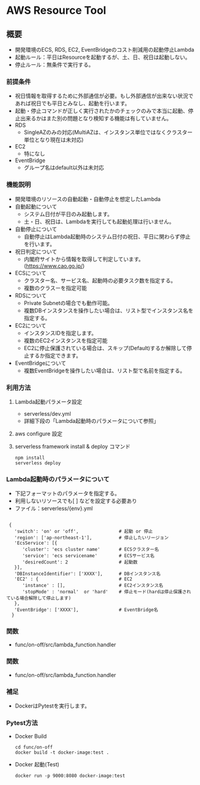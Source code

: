 # AWS Resource Tool
## 概要
- 開発環境のECS, RDS, EC2, EventBridgeのコスト削減用の起動停止Lambda
- 起動ルール：平日はResourceを起動するが、土、日、祝日は起動しない。
- 停止ルール：無条件で実行する。

### 前提条件
- 祝日情報を取得するために外部通信が必要。もし外部通信が出来ない状況であれば祝日でも平日とみなし、起動を行います。  
- 起動・停止コマンドが正しく実行されたかのチェックのみで本当に起動、停止出来るかはまた別の問題となり検知する機能は有していません。  
- RDS
  - SingleAZのみの対応(MultiAZは、インスタンス単位ではなくクラスター単位となり現在は未対応)  
- EC2
  - 特になし
- EventBridge
  - グループ名はdefault以外は未対応
  
### 機能説明  
- 開発環境のリソースの自動起動・自動停止を想定したLambda  
- 自動起動について  
  - システム日付が平日のみ起動します。  
  - 土・日、祝日は、Lambdaを実行しても起動処理は行いません。
- 自動停止について  
  - 自動停止はLambda起動時のシステム日付の祝日、平日に関わらず停止を行います。
- 祝日判定について  
  - 内閣府サイトから情報を取得して判定しています。(https://www.cao.go.jp/)  
- ECSについて  
  - クラスター名、サービス名、起動時の必要タスク数を指定する。  
  - 複数のクラスーを指定可能  
- RDSについて  
  - Private Subnetの場合でも動作可能。  
  - 複数DBインスタンスを操作したい場合は、リスト型でインスタンス名を指定する。  
- EC2について  
  - インスタンスIDを指定します。
  - 複数のEC2インスタンスを指定可能  
  - EC2に停止保護されている場合は、スキップ(Default)するか解除して停止するか指定できます。
- EventBridgeについて  
  - 複数EventBridgeを操作したい場合は、リスト型で名前を指定する。  
### 利用方法
1. Lambda起動パラメータ設定
   - serverless/dev.yml
   - 詳細下段の「Lambda起動時のパラメータについて参照」

2. aws configure 設定
  
3. serverless framework install & deploy コマンド
    ```
    npm install
    serverless deploy
    ```


### Lambda起動時のパラメータについて
- 下記フォーマットのパラメータを指定する。
- 利用しないリソースでも[ ] などを設定する必要あり
- ファイル：serverless/{env}.yml 
```

 { 
   'switch': 'on' or 'off',               # 起動 or 停止
   'region': ['ap-northeast-1'],          # 停止したいリージョン
   'EcsService': [{
      'cluster': 'ecs cluster name'       # ECSクラスター名
      'service': 'ecs servicename'        # ECSサービス名
      'desiredCount': 2                   # 起動数
   }],
   'DBInstanceIdentifier': ['XXXX'],      # DBインスタンス名
   'EC2' : {                              # EC2
      'instance' : [],                    # EC2インスタンス名
      'stopMode' : 'normal'  or 'hard'    # 停止モード(hardは停止保護されている場合解除して停止します)
   },
   'EventBridge': ['XXXX'],               # EventBridge名
  }

```

### 関数
- func/on-off/src/lambda_function.handler

### 関数
- func/on-off/src/lambda_function.handler

### 補足
- DockerはPytestを実行します。

### Pytest方法
- Docker Build
  ``` 
  cd func/on-off
  docker build -t docker-image:test .
  ```
- Docker 起動(Test)
  ``` 
  docker run -p 9000:8080 docker-image:test
  ``` 
